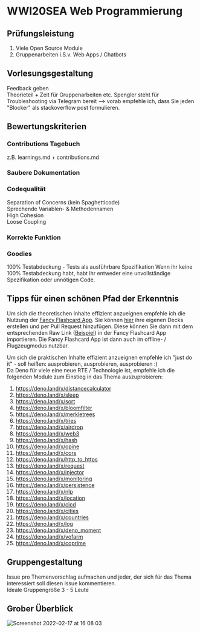 # WWI20SEA Web Programmierung


## Prüfungsleistung
1. Viele Open Source Module  
2. Gruppenarbeiten i.S.v. Web Apps / Chatbots 

## Vorlesungsgestaltung
Feedback geben  
Theorieteil + Zeit für Gruppenarbeiten etc. 
Spengler steht für Troubleshooting via Telegram bereit --> vorab empfehle ich, dass Sie jeden "Blocker" als stackoverflow post formulieren.

## Bewertungskriterien

### Contributions Tagebuch
z.B. learnings.md + contributions.md   

### Saubere Dokumentation


### Codequalität
Separation of Concerns (kein Spaghetticode)   
Sprechende Variablen- & Methodennamen   
High Cohesion   
Loose Coupling  


### Korrekte Funktion


### Goodies
100% Testabdeckung - Tests als ausführbare Spezifikation 
Wenn ihr keine 100% Testabdeckung habt, habt ihr entweder eine unvollständige Spezifikation oder unnötigen Code.

## Tipps für einen schönen Pfad der Erkenntnis  
Um sich die theoretischen Inhalte effizient anzueignen empfehle ich die Nutzung der [Fancy Flashcard App](https://github.com/fancy-flashcard/ffc/blob/master/README.md). Sie können [hier](https://github.com/fancy-flashcard/deck-collection) ihre eigenen Decks erstellen und per Pull Request hinzufügen. Diese können Sie dann mit dem entsprechenden Raw Link ([Beispiel](https://raw.githubusercontent.com/fancy-flashcard/deck-collection/main/wirtschaftsinformatik/Finanzbuchhaltung.json)) in der Fancy Flashcard App importieren. Die Fancy Flashcard App ist dann auch im offline- / Flugzeugmodus nutzbar.  

Um sich die praktischen Inhalte effizient anzueignen empfehle ich "just do it" - soll heißen: ausprobieren, ausprobieren, ausprobieren :)   
Da Deno für viele eine neue RTE / Technologie ist, empfehle ich die folgenden Module zum Einstieg in das Thema auszuprobieren: 

1. https://deno.land/x/distancecalculator  
2. https://deno.land/x/sleep  
3. https://deno.land/x/sort  
4. https://deno.land/x/bloomfilter    
5. https://deno.land/x/merkletrees  
6. https://deno.land/x/tries    
7. https://deno.land/x/airdrop  
8. https://deno.land/x/web3   
9. https://deno.land/x/hash  
10. https://deno.land/x/opine
11. https://deno.land/x/cors      
12. https://deno.land/x/http_to_https  
13. https://deno.land/x/request 
14. https://deno.land/x/injector
15. https://deno.land/x/monitoring
16. https://deno.land/x/persistence
17. https://deno.land/x/nlp  
18. https://deno.land/x/location   
29. https://deno.land/x/cicd  
20. https://deno.land/x/cities  
21. https://deno.land/x/countries  
22. https://deno.land/x/log  
23. https://deno.land/x/deno_moment    
24. https://deno.land/x/vofarm  
25. https://deno.land/x/coprime   


## Gruppengestaltung
Issue pro Themenvorschlag aufmachen und jeder, der sich für das Thema interessiert soll diesen issue kommentieren.   
Ideale Gruppengröße 3 - 5 Leute  


## Grober Überblick
![Screenshot 2022-02-17 at 16 08 03](https://user-images.githubusercontent.com/43786652/154510190-24fb925c-a8df-4779-a483-451ad28b355d.png)

